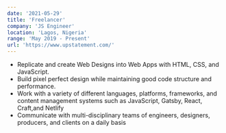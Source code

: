 ```yaml
---
date: '2021-05-29'
title: 'Freelancer'
company: 'JS Engineer'
location: 'Lagos, Nigeria'
range: 'May 2019 - Present'
url: 'https://www.upstatement.com/'
---
```


- Replicate and create Web Designs into Web Apps with HTML, CSS, and JavaScript.
- Build pixel perfect design while maintaining good code structure and performance.
- Work with a variety of different languages, platforms, frameworks, and content management systems such as JavaScript, Gatsby, React, Craft,and Netlify
- Communicate with multi-disciplinary teams of engineers, designers, producers, and clients on a daily basis
